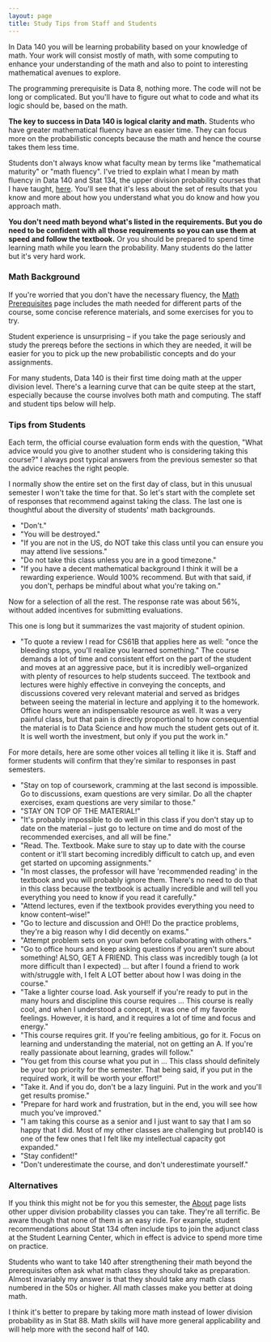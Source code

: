 ```yaml
---
layout: page
title: Study Tips from Staff and Students
---
```


In Data 140 you will be learning probability based on your knowledge of math. Your work will consist mostly of math, with some computing to enhance your understanding of the math and also to point to interesting mathematical avenues to explore.

The programming prerequisite is Data 8, nothing more. The code will not be long or complicated. But you'll have to figure out what to code and what its logic should be, based on the math.

**The key to success in Data 140 is logical clarity and math.** Students who have greater mathematical fluency have an easier time. They can focus more on the probabilistic concepts because the math and hence the course takes them less time.

Students don't always know what faculty mean by terms like "mathematical maturity" or "math fluency". I've tried to explain what I mean by math fluency in Data 140 and Stat 134, the upper division probability courses that I have taught, [here](/fluency.md). You'll see that it's less about the set of results that you know and more about how you understand what you do know and how you approach math.

**You don't need math beyond what's listed in the requirements. But you do need to be confident with all those requirements so you can use them at speed and follow the textbook.** Or you should be prepared to spend time learning math while you learn the probability. Many students do the latter but it's very hard work.

### Math Background ###
If you're worried that you don't have the necessary fluency, the [Math Prerequisites](/prereqs.md) page includes the math needed for different parts of the course, some concise reference materials, and some exercises for you to try. 

Student experience is unsurprising – if you take the page seriously and study the prereqs before the sections in which they are needed, it will be easier for you to pick up the new probabilistic concepts and do your assignments. 

For many students, Data 140 is their first time doing math at the upper division level. There's a learning curve that can be quite steep at the start, especially because the course involves both math and computing. The staff and student tips below will help.

### Tips from Students ###
Each term, the official course evaluation form ends with the question, "What advice would you give to another student who is considering taking this course?" I always post typical answers from the previous semester so that the advice reaches the right people. 

I normally show the entire set on the first day of class, but in this unusual semester I won't take the time for that. So let's start with the complete set of responses that recommend against taking the class. The last one is thoughtful about the diversity of students' math backgrounds.

- "Don't."
- "You will be destroyed."
- "If you are not in the US, do NOT take this class until you can ensure you may attend live sessions."
- "Do not take this class unless you are in a good timezone."
- "If you have a decent mathematical background I think it will be a rewarding experience. Would 100% recommend. But with that said, if you don't, perhaps be mindful about what you're taking on."

Now for a selection of all the rest. The response rate was about 56%, without added incentives for submitting evaluations. 

This one is long but it summarizes the vast majority of student opinion.

- "To quote a review I read for CS61B that applies here as well: "once the bleeding stops, you'll realize you learned something." The course demands a lot of time and consistent effort on the part of the student and moves at an aggressive pace, but it is incredibly well–organized with plenty of resources to help students succeed. The textbook and lectures were highly effective in conveying the concepts, and discussions covered very relevant material and served as bridges between seeing the material in lecture and applying it to the homework. Office hours were an indispensable resource as well. It was a very painful class, but that pain is directly proportional to how consequential the material is to Data Science and how much the student gets out of it. It is well worth the investment, but only if you put the work in."

For more details, here are some other voices all telling it like it is. Staff and former students will confirm that they're similar to responses in past semesters.

- "Stay on top of coursework, cramming at the last second is impossible. Go to discussions, exam questions are very similar. Do all the chapter exercises, exam questions are very similar to those."
- "STAY ON TOP OF THE MATERIAL!"
- "It's probably impossible to do well in this class if you don't stay up to date on the material – just go to lecture on time and do most of the recommended exercises, and all will be fine."
- "Read. The. Textbook. Make sure to stay up to date with the course content or it'll start becoming incredibly difficult to catch up, and even get started on upcoming assignments."
- "In most classes, the professor will have 'recommended reading' in the textbook and you will probably ignore them. There's no need to do that in this class because the textbook is actually incredible and will tell you everything you need to know if you read it carefully."
- "Attend lectures, even if the textbook provides everything you need to know content–wise!"
- "Go to lecture and discussion and OH!! Do the practice problems, they're a big reason why I did decently on exams."
- "Attempt problem sets on your own before collaborating with others."
- "Go to office hours and keep asking questions if you aren't sure about something! ALSO, GET A FRIEND. This class was incredibly tough (a lot more difficult than I expected) ... but after I found a friend to work with/struggle with, I felt A LOT better about how I was doing in the course."
- "Take a lighter course load. Ask yourself if you're ready to put in the many hours and discipline this course requires ... This course is really cool, and when I understood a concept, it was one of my favorite feelings. However, it is hard, and it requires a lot of time and focus and energy."
- "This course requires grit. If you're feeling ambitious, go for it. Focus on learning and understanding the material, not on getting an A. If you're really passionate about learning, grades will follow."
- "You get from this course what you put in ... This class should definitely be your top priority for the semester. That being said, if you put in the required work, it will be worth your effort!"
- "Take it. And if you do, don't be a lazy linguini. Put in the work and you'll get results promise."
- "Prepare for hard work and frustration, but in the end, you will see how much you’ve improved."
- "I am taking this course as a senior and I just want to say that I am so happy that I did. Most of my other classes are challenging but prob140 is one of the few ones that I felt like my intellectual capacity got expanded."
- "Stay confident!"
- "Don't underestimate the course, and don't underestimate yourself."



### Alternatives ###
If you think this might not be for you this semester, the [About](/about.md) page lists other upper division probability classes you can take. They're all terrific. Be aware though that none of them is an easy ride. For example, student recommendations about Stat 134 often include tips to join the adjunct class at the Student Learning Center, which in effect is advice to spend more time on practice.

Students who want to take 140 after strengthening their math beyond the prerequisites often ask what math class they should take as preparation. Almost invariably my answer is that they should take any math class numbered in the 50s or higher. All math classes make you better at doing math.

I think it's better to prepare by taking more math instead of lower division probability as in Stat 88. Math skills will have more general applicability and will help more with the second half of 140.
